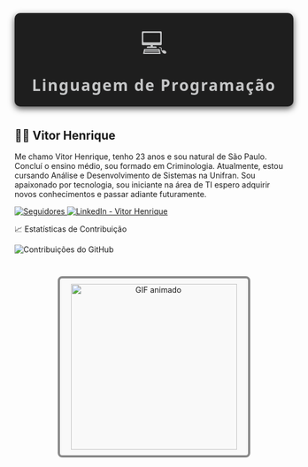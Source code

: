 <!-- Banner Tema Escuro -->
<div style="
  background-color: #1e1e1e;
  color: #c5c6c7;
  padding: 20px;
  border-radius: 10px;
  text-align: center;
  font-family: 'Segoe UI', Tahoma, Geneva, Verdana, sans-serif;
  max-width: 600px;
  margin: 20px auto 40px auto;
  box-shadow: 0 4px 12px rgba(0,0,0,0.7);
">

  <div style="font-size: 48px; margin-bottom: 10px;">
    💻
  </div>

  <h1 style="margin: 0; font-weight: 700; font-size: 28px; letter-spacing: 2px;">
    Linguagem de Programação
  </h1>

</div>

<!-- Conteúdo pessoal -->
## 🧑‍💻 Vitor Henrique

Me chamo Vitor Henrique, tenho 23 anos e sou natural de São Paulo. Concluí o ensino médio, sou formado em Criminologia. Atualmente, estou cursando Análise e Desenvolvimento de Sistemas na Unifran. Sou apaixonado por tecnologia, sou iniciante na área de TI espero adquirir novos conhecimentos e passar adiante futuramente.

<!-- Botões sociais -->
<a href="https://github.com/vitorhenrique00?tab=followers">
  <img 
      alt="Seguidores" 
      title="Me siga no GitHub" 
      src="https://custom-icon-badges.demolab.com/github/followers/vitorhenrique00?color=236ad3&labelColor=1155ba&style=for-the-badge&logo=github&label=Seguidores&logoColor=white" 
  />
</a>
<a href="https://www.linkedin.com/in/vitor-henrique-290905286/" target="_blank">
  <img 
    src="https://img.shields.io/badge/LinkedIn-Vitor%20Henrique-blue?style=for-the-badge&logo=linkedin&logoColor=white" 
    alt="LinkedIn - Vitor Henrique"
  />
</a>

<!-- Estatísticas -->
  
📈 Estatísticas de Contribuição

![Contribuições do GitHub](https://github-readme-stats.vercel.app/api?username=vitorhenrique00&show_icons=true)

<!-- GIF com moldura -->
<div style="border: 4px solid #888; border-radius: 8px; padding: 10px; background-color: #f9f9f9; width: 320px; margin: 40px auto 20px auto; text-align: center;">
  <img src="https://media2.giphy.com/media/bGgsc5mWoryfgKBx1u/giphy.gif" alt="GIF animado" width="300" />
</div>

</div>


